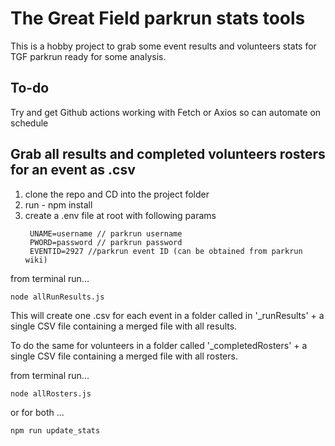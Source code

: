 # The Great Field parkrun stats tools

This is a hobby project to grab some event results and volunteers stats for TGF parkrun ready for some analysis.

## To-do

Try and get Github actions working with Fetch or Axios so can automate on schedule

## Grab all results and completed volunteers rosters for an event as .csv

1. clone the repo and CD into the project folder
2. run - npm install
3. create a .env file at root with following params
   ```
    UNAME=username // parkrun username
    PWORD=password // parkrun password
    EVENTID=2927 //parkrun event ID (can be obtained from parkrun wiki)
   ```

from terminal run...

```
node allRunResults.js
```

This will create one .csv for each event in a folder called in '\_runResults' + a single CSV file containing a merged file with all results.

To do the same for volunteers in a folder called '\_completedRosters' + a single CSV file containing a merged file with all rosters.

from terminal run...

```
node allRosters.js
```

or for both ...

```
npm run update_stats
```
